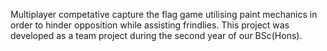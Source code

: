 Multiplayer competative capture the flag game utilising paint mechanics in order to hinder opposition while assisting frindlies.
This project was developed as a team project during the second year of our BSc(Hons).
